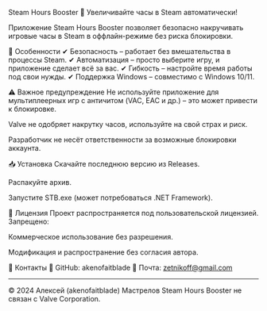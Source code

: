 Steam Hours Booster
🚀 Увеличивайте часы в Steam автоматически!

Приложение Steam Hours Booster позволяет безопасно накручивать игровые часы в Steam в оффлайн-режиме без риска блокировки.

📌 Особенности
✔ Безопасность – работает без вмешательства в процессы Steam.
✔ Автоматизация – просто выберите игру, и приложение сделает всё за вас.
✔ Гибкость – настройте время работы под свои нужды.
✔ Поддержка Windows – совместимо с Windows 10/11.

⚠ Важное предупреждение
Не используйте приложение для мультиплеерных игр с античитом (VAC, EAC и др.) – это может привести к блокировке.

Valve не одобряет накрутку часов, используйте на свой страх и риск.

Разработчик не несёт ответственности за возможные блокировки аккаунта.

📥 Установка
Скачайте последнюю версию из Releases.

Распакуйте архив.

Запустите STB.exe (может потребоваться .NET Framework).

📜 Лицензия
Проект распространяется под пользовательской лицензией.
Запрещено:

Коммерческое использование без разрешения.

Модификация и распространение без согласия автора.

📩 Контакты
🔹 GitHub: akenofaitblade
🔹 Почта: zetnikoff@gmail.com
______________________________
© 2024 Алексей (akenofaitblade) Мастрелов
Steam Hours Booster не связан с Valve Corporation.
